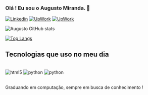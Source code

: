 ### Olá ! Eu sou o Augusto Miranda. 👏


[![Linkedin](https://img.shields.io/badge/LinkedIn-0077B5?style=for-the-badge&logo=linkedin&logoColor=white)](https://www.linkedin.com/in/augusto-miranda-4732a316a/)
[![UpWork](https://img.shields.io/badge/UpWork-6FDA44?style=for-the-badge&logo=Upwork&logoColor=white)](https://www.upwork.com/workwith/augustom)
[![UpWork](https://img.shields.io/badge/Instagram-E4405F?style=for-the-badge&logo=instagram&logoColor=white)](https://www.instagram.com/a.m1r4nda/)


![Augusto GitHub stats](https://github-readme-stats.vercel.app/api?username=AugustoMir4nda&show_icons=true&theme=highcontrast)

[![Top Langs](https://github-readme-stats.vercel.app/api/top-langs/?username=AugustoMir4nda&layout=compact)](https://github.com/AugustoMir4nda/github-readme-stats)


## Tecnologias que uso no meu dia

<div style="display: inline_block"><br/>
    <img align="center" alt="html5" src="https://img.shields.io/badge/HTML-239120?style=for-the-badge&logo=html5&logoColor=white"/>
    <img align="center" alt="python" src="https://img.shields.io/badge/Python-3776AB?style=for-the-badge&logo=python&logoColor=white"/>
    <img align="center" alt="python" src="https://img.shields.io/badge/CSS-239120?&style=for-the-badge&logo=css3&logoColor=white"/>
</div><br/>

Graduando em computação, sempre em busca de conhecimento !
